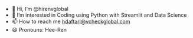 - 👋 Hi, I’m @hirenvglobal
- 👀 I’m interested in Coding using Python with Streamlit and Data Science
- 📫 How to reach me hdaftari@vcheckglobal.com
- 😄 Pronouns: Hee-Ren

<!---
hirenvglobal/hirenvglobal is a ✨ special ✨ repository because its `README.md` (this file) appears on your GitHub profile.
You can click the Preview link to take a look at your changes.
--->
